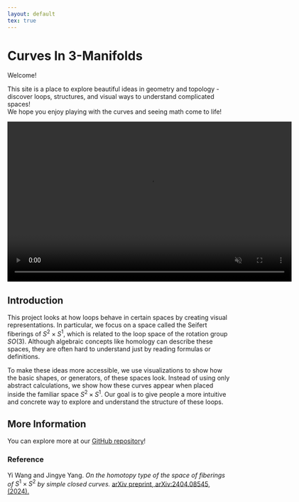```yaml
---
layout: default
tex: true
---
```


# Curves In 3-Manifolds

Welcome!  


This site is a place to explore beautiful ideas in geometry and topology - discover loops, structures, and visual ways to understand complicated spaces!  
We hope you enjoy playing with the curves and seeing math come to life!



<video width="640" height="360" autoplay muted loop playsinline>
  <source src="{{ site.baseurl }}/assets/animation_final.mp4" type="video/mp4">
  Your browser does not support the video tag.
</video>


## Introduction

This project looks at how loops behave in certain spaces by creating visual representations.
In particular, we focus on a space called the Seifert fiberings of $S^2 \times S^1$, which is related to the loop space of the rotation group $SO(3)$.
Although algebraic concepts like homology can describe these spaces, they are often hard to understand just by reading formulas or definitions.

To make these ideas more accessible, we use visualizations to show how the basic shapes, or generators, of these spaces look.
Instead of using only abstract calculations, we show how these curves appear when placed inside the familiar space $S^2 \times S^1$.
Our goal is to give people a more intuitive and concrete way to explore and understand the structure of these loops.

## More Information

You can explore more at our [GitHub repository](https://github.com/CurvesIn3Manifolds/CurvesIn3Manifolds.github.io)!


### Reference

Yi Wang and Jingye Yang. *On the homotopy type of the space of fiberings of* $S^1 \times S^2$ *by simple closed curves.* [arXiv preprint,
arXiv:2404.08545, (2024).](https://arxiv.org/html/2404.08545v1)


